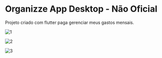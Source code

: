 # Organizze App Desktop - Não Oficial

Projeto criado com flutter paga gerenciar meus gastos mensais.


![1](https://user-images.githubusercontent.com/59493948/119230303-fb3e9780-baf1-11eb-86f2-786e29d5b29d.png)

![2](https://user-images.githubusercontent.com/59493948/119230319-0b567700-baf2-11eb-97eb-b737224892eb.png)

![3](https://user-images.githubusercontent.com/59493948/119230327-13161b80-baf2-11eb-9eb1-684e096b1a7c.png)

